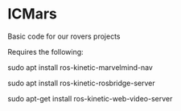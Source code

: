 # ICMars
Basic code for our rovers projects

Requires the following:

sudo apt install ros-kinetic-marvelmind-nav

sudo apt install ros-kinetic-rosbridge-server

sudo apt-get install ros-kinetic-web-video-server
